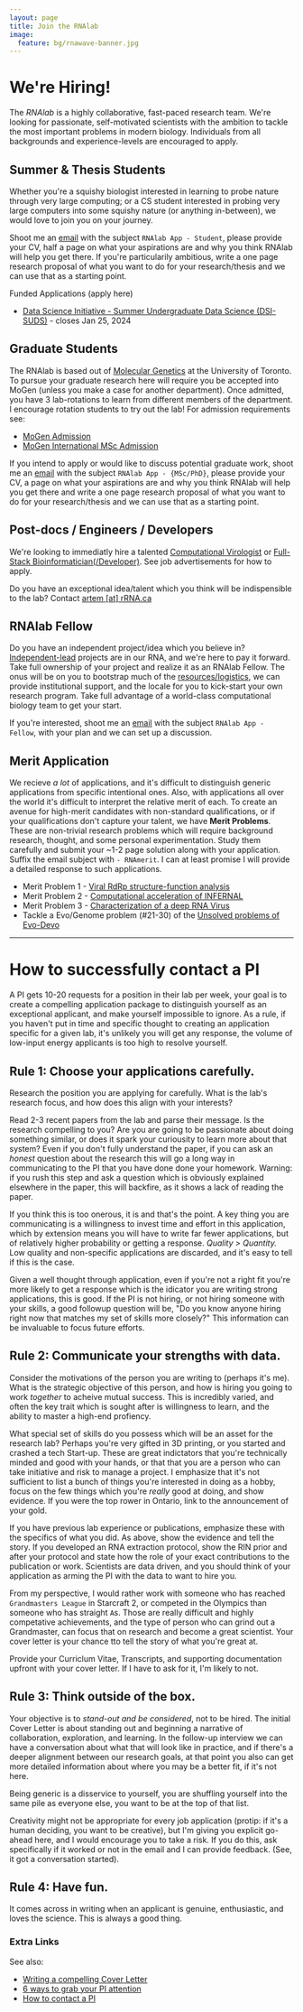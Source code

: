 ```yaml
---
layout: page
title: Join the RNAlab
image:
  feature: bg/rnawave-banner.jpg
---
```

# We're Hiring!

The *RNAlab* is a highly collaborative, fast-paced research team. We're looking for passionate, self-motivated scientists with the ambition to tackle the most important problems in modern biology. Individuals from all backgrounds and experience-levels are encouraged to apply.

## Summer & Thesis Students

Whether you're a squishy biologist interested in learning to probe nature through very large computing; or a CS student interested in probing very large computers into some squishy nature (or anything in-between), we would love to join you on your journey.

Shoot me an [email](mailto:artem@rRNA.ca) with the subject `RNAlab App - Student`, please provide your CV, half a page on what your aspirations are and why you think RNAlab will help you get there. If you're particularily ambitious, write a one page research proposal of what you want to do for your research/thesis and we can use that as a starting point.

Funded Applications (apply here)
- [Data Science Initiative - Summer Undergraduate Data Science (DSI-SUDS)](https://datasciences.utoronto.ca/suds/) - closes Jan 25, 2024

## Graduate Students

The RNAlab is based out of [Molecular Genetics](https://moleculargenetics.utoronto.ca/) at the University of Toronto. To pursue your graduate research here will require you be accepted into MoGen (unless you make a case for another department). Once admitted, you have 3 lab-rotations to learn from different members of the department. I encourage rotation students to try out the lab! For admission requirements see:

- [MoGen Admission](https://moleculargenetics.utoronto.ca/academic-requirements)
- [MoGen International MSc Admission](https://moleculargenetics.utoronto.ca/international-students)

If you intend to apply or would like to discuss potential graduate work, shoot me an [email](mailto:artem@rRNA.ca) with the subject `RNAlab App - {MSc/PhD}`, please provide your CV, a page on what your aspirations are and why you think RNAlab will help you get there and write a one page research proposal of what you want to do for your research/thesis and we can use that as a starting point.   

## Post-docs / Engineers / Developers

We're looking to immediatly hire a talented [Computational Virologist](doc/app/RNAlab0001.pdf) or [Full-Stack Bioinformatician(/Developer)](doc/app/RNAlab0002.pdf). See job advertisements for how to apply.

Do you have an exceptional idea/talent which you think will be indispensible to the lab? Contact [artem [at] rRNA.ca](mailto:artem@rRNA.ca)

## RNAlab Fellow

Do you have an independent project/idea which you believe in? [Independent-lead](https://www.nature.com/articles/s41586-021-04332-2) projects are in our RNA, and we're here to pay it forward. Take full ownership of your project and realize it as an RNAlab Fellow. The onus will be on you to bootstrap much of the [resources/logistics](https://pda.mit.edu/resources/funding-resources/), we can provide institutional support, and the locale for you to kick-start your own research program. Take full advantage of a world-class computational biology team to get your start. 

If you're interested, shoot me an [email](mailto:artem@rRNA.ca) with the subject `RNAlab App - Fellow`, with your plan and we can set up a discussion.

## Merit Application

We recieve *a lot* of applications, and it's difficult to distinguish generic applications from specific intentional ones. Also, with applications all over the world it's difficult to interpret the relative merit of each. To create an avenue for high-merit candidates with non-standard qualifications, or if your qualifications don't capture your talent, we have **Merit Problems**. These are non-trivial research problems which will require background research, thought, and some personal experimentation. Study them carefully and submit your ~1-2 page solution along with your application. Suffix the email subject with `- RNAmerit`. I can at least promise I will provide a detailed response to such applications.

- Merit Problem 1 - [Viral RdRp structure-function analysis](doc/merit/RNAmerit_001.pdf)
- Merit Problem 2 - [Computational acceleration of INFERNAL](doc/merit/RNAmerit_002.pdf)
- Merit Problem 3 - [Characterization of a deep RNA Virus](doc/merit/RNAmerit_003.pdf)
- Tackle a Evo/Genome problem (#21-30) of the [Unsolved problems of Evo-Devo](https://www.sdbonline.org/sites/fly/lewheldquirk/puzzleq.htm#evolveii)

---------------------

# How to successfully contact a PI

A PI gets 10-20 requests for a position in their lab per week, your goal is to create a compelling application package to distinguish yourself as an exceptional applicant, and make yourself impossible to ignore. As a rule, if you haven't put in time and specific thought to creating an application specific for a given lab, it's unlikely you will get any response, the volume of low-input energy applicants is too high to resolve yourself.

## Rule 1: Choose your applications carefully.

Research the position you are applying for carefully. What is the lab's research focus, and how does this align with your interests?

Read 2-3 recent papers from the lab and parse their message. Is the research compelling to you? Are you are going to be passionate about doing something similar, or does it spark your curiousity to learn more about that system?  Even if you don't fully understand the paper, if you can ask an _honest_ question about the research this will go a long way in communicating to the PI that you have done done your homework. Warning: if you rush this step and ask a question which is obviously explained elsewhere in the paper, this will backfire, as it shows a lack of reading the paper.

If you think this is too onerous, it is and that's the point. A key thing you are communicating is a willingness to invest time and effort in this application, which by extension means you will have to write far fewer applications, but of relatively higher probability or getting a response. *Quality > Quantity.* Low quality and non-specific applications are discarded, and it's easy to tell if this is the case.

Given a well thought through application, even if you're not a right fit you're more likely to get a response which is the idicator you are writing strong applications, this is good. If the PI is not hiring, or not hiring someone with your skills, a good followup question will be, "Do you know anyone hiring right now that matches my set of skills more closely?" This information can be invaluable to focus future efforts.

## Rule 2: Communicate your strengths with data.

Consider the motivations of the person you are writing to (perhaps it's me). What is the strategic objective of this person, and how is hiring you going to work _together_ to acheive mutual success. This is incredibly varied, and often the key trait which is sought after is willingness to learn, and the ability to master a high-end profiency.

What special set of skills do you possess which will be an asset for the research lab? Perhaps you're very gifted in 3D printing, or you started and crashed a tech Start-up. These are great indictators that you're technically minded and good with your hands, or that that you are a person who can take initiative and risk to manage a project. I emphasize that it's not sufficient to list a bunch of things you're interested in doing as a hobby, focus on the few things which you're _really_ good at doing, and show evidence. If you were the top rower in Ontario, link to the announcement of your gold.

If you have previous lab experience or publications, emphasize these with the specifics of what you did. As above, show the evidence and tell the story. If you developed an RNA extraction protocol, show the RIN prior and after your protocol and state how the role of your exact contributions to the publication or work. Scientists are data driven, and you should think of your application as arming the PI with the data to want to hire you.

From my perspective, I would rather work with someone who has reached `Grandmasters League` in Starcraft 2, or competed in the Olympics than someone who has straight `A`s. Those are really difficult and highly competative achievements, and the type of person who can grind out a Grandmaster, can focus that on research and become a great scientist. Your cover letter is your chance tto tell the story of what you're great at.

Provide your Curriclum Vitae, Transcripts, and supporting documentation upfront with your cover letter. If I have to ask for it, I'm likely to not.

## Rule 3: Think outside of the box.

Your objective is to *stand-out and be considered*, not to be hired. The initial Cover Letter is about standing out and beginning a narrative of collaboration, exploration, and learning. In the follow-up interview we can have a conversation about what that will look like in practice, and if there's a deeper alignment between our research goals, at that point you also can get more detailed information about where you may be a better fit, if it's not here.

Being generic is a disservice to yourself, you are shuffling yourself into the same pile as everyone else, you want to be at the top of that list.

Creativity might not be appropriate for every job application (protip: if it's a human deciding, you want to be creative), but I'm giving you explicit go-ahead here, and I would encourage you to take a risk. If you do this, ask specifically if it worked or not in the email and I can provide feedback. (See, it got a conversation started).

## Rule 4: Have fun.

It comes across in writing when an applicant is genuine, enthusiastic, and loves the science. This is always a good thing.

### Extra Links

See also:
- [Writing a compelling Cover Letter](https://www.nature.com/articles/nj7623-129a)
- [6 ways to grab your PI attention](https://www.nature.com/articles/d41586-023-00592-2)
- [How to contact a PI](http://sayginlab.ucsd.edu/how-to-contact-a-pi/)
